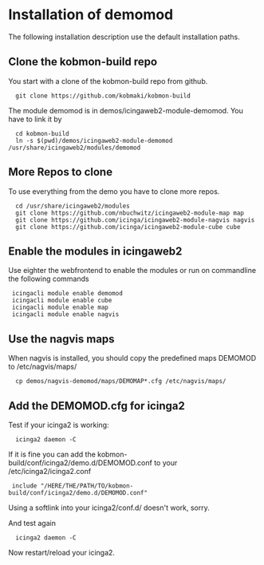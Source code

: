 # Installation of demomod

The following installation description use the default installation paths.

##  Clone the kobmon-build repo

You start with a clone of the kobmon-build repo from github. 

```
  git clone https://github.com/kobmaki/kobmon-build 
```

The module demomod is in demos/icingaweb2-module-demomod. You have to link it by

```
  cd kobmon-build 
  ln -s $(pwd)/demos/icingaweb2-module-demomod /usr/share/icingaweb2/modules/demomod
```

## More Repos to clone

To use everything from the demo you have to clone more repos.

```  
  cd /usr/share/icingaweb2/modules
  git clone https://github.com/nbuchwitz/icingaweb2-module-map map
  git clone https://github.com/icinga/icingaweb2-module-nagvis nagvis
  git clone https://github.com/icinga/icingaweb2-module-cube cube
```

## Enable the modules in icingaweb2
Use eighter the webfrontend to enable the modules or run on commandline the following commands
```
 icingacli module enable demomod
 icingacli module enable cube
 icingacli module enable map
 icingacli module enable nagvis
```

## Use the nagvis maps
When nagvis is installed, you should copy the predefined maps DEMOMOD to /etc/nagvis/maps/

```
  cp demos/nagvis-demomod/maps/DEMOMAP*.cfg /etc/nagvis/maps/
```

## Add the DEMOMOD.cfg for icinga2
Test if your icinga2 is working:
``` 
  icinga2 daemon -C
```
If it is fine you can add the kobmon-build/conf/icinga2/demo.d/DEMOMOD.conf to your /etc/icinga2/icinga2.conf
```
 include "/HERE/THE/PATH/TO/kobmon-build/conf/icinga2/demo.d/DEMOMOD.conf"
```

Using a softlink into your icinga2/conf.d/ doesn't work, sorry.

And test again
```
  icinga2 daemon -C
```

Now restart/reload your icinga2.


